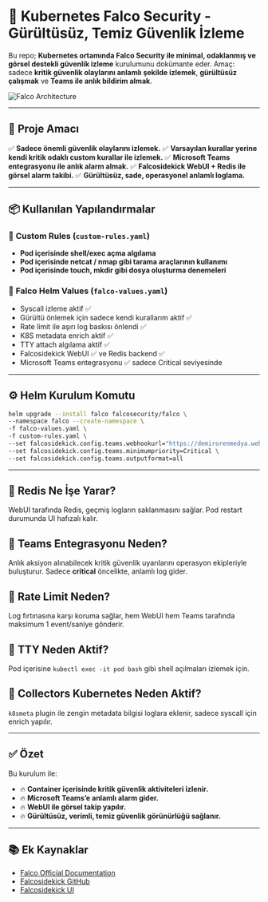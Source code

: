 # 🎯 Kubernetes Falco Security - Gürültüsüz, Temiz Güvenlik İzleme

Bu repo; **Kubernetes ortamında Falco Security ile minimal, odaklanmış ve görsel destekli güvenlik izleme** kurulumunu dokümante eder. Amaç: sadece **kritik güvenlik olaylarını anlamlı şekilde izlemek**, **gürültüsüz çalışmak** ve **Teams ile anlık bildirim almak**.

![Falco Architecture](https://falco.org/assets/img/falco-architecture.png)

---

## 🚀 Proje Amacı

✅ **Sadece önemli güvenlik olaylarını izlemek.**
✅ **Varsayılan kurallar yerine kendi kritik odaklı custom kurallar ile izlemek.**
✅ **Microsoft Teams entegrasyonu ile anlık alarm almak.**
✅ **Falcosidekick WebUI + Redis ile görsel alarm takibi.**
✅ **Gürültüsüz, sade, operasyonel anlamlı loglama.**

---

## 📦 Kullanılan Yapılandırmalar

### 📌 **Custom Rules (`custom-rules.yaml`)**

* **Pod içerisinde shell/exec açma algılama**
* **Pod içerisinde netcat / nmap gibi tarama araçlarının kullanımı**
* **Pod içerisinde touch, mkdir gibi dosya oluşturma denemeleri**

### 📌 **Falco Helm Values (`falco-values.yaml`)**

* Syscall izleme aktif ✅
* Gürültü önlemek için sadece kendi kurallarım aktif ✅
* Rate limit ile aşırı log baskısı önlendi ✅
* K8S metadata enrich aktif ✅
* TTY attach algılama aktif ✅
* Falcosidekick WebUI ✅ ve Redis backend ✅
* Microsoft Teams entegrasyonu ✅ sadece Critical seviyesinde

---

## ⚙️ Helm Kurulum Komutu

```bash
helm upgrade --install falco falcosecurity/falco \
--namespace falco --create-namespace \
-f falco-values.yaml \
-f custom-rules.yaml \
--set falcosidekick.config.teams.webhookurl="https://demirorenmedya.webhook.office.com/..." \
--set falcosidekick.config.teams.minimumpriority=Critical \
--set falcosidekick.config.teams.outputformat=all
```

---

## 📌 **Redis Ne İşe Yarar?**

WebUI tarafında Redis, geçmiş logların saklanmasını sağlar. Pod restart durumunda UI hafızalı kalır.

## 📌 **Teams Entegrasyonu Neden?**

Anlık aksiyon alınabilecek kritik güvenlik uyarılarını operasyon ekipleriyle buluşturur. Sadece **critical** öncelikte, anlamlı log gider.

## 📌 **Rate Limit Neden?**

Log fırtınasına karşı koruma sağlar, hem WebUI hem Teams tarafında maksimum 1 event/saniye gönderir.

## 📌 **TTY Neden Aktif?**

Pod içerisine `kubectl exec -it pod bash` gibi shell açılmaları izlemek için.

## 📌 **Collectors Kubernetes Neden Aktif?**

`k8smeta` plugin ile zengin metadata bilgisi loglara eklenir, sadece syscall için enrich yapılır.

---

## ✅ Özet

Bu kurulum ile:

* 🔥 **Container içerisinde kritik güvenlik aktiviteleri izlenir.**
* 🔥 **Microsoft Teams’e anlamlı alarm gider.**
* 🔥 **WebUI ile görsel takip yapılır.**
* 🔥 **Gürültüsüz, verimli, temiz güvenlik görünürlüğü sağlanır.**

---

## 📚 Ek Kaynaklar

* [Falco Official Documentation](https://falco.org/docs/)
* [Falcosidekick GitHub](https://github.com/falcosecurity/falcosidekick)
* [Falcosidekick UI](https://github.com/falcosecurity/falcosidekick-ui)
